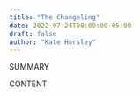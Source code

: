 ```yaml
---
title: "The Changeling"
date: 2022-07-24T00:00:00-05:00
draft: false
author: "Kate Horsley"
---
```


SUMMARY

<!--more-->

CONTENT